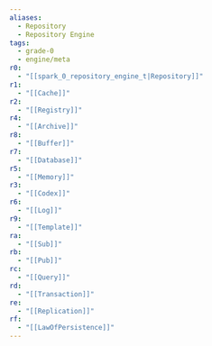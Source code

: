 ```yaml
---
aliases:
  - Repository
  - Repository Engine
tags:
  - grade-0
  - engine/meta
r0:
  - "[[spark_0_repository_engine_t|Repository]]"
r1:
  - "[[Cache]]"
r2:
  - "[[Registry]]"
r4:
  - "[[Archive]]"
r8:
  - "[[Buffer]]"
r7:
  - "[[Database]]"
r5:
  - "[[Memory]]"
r3:
  - "[[Codex]]"
r6:
  - "[[Log]]"
r9:
  - "[[Template]]"
ra:
  - "[[Sub]]"
rb:
  - "[[Pub]]"
rc:
  - "[[Query]]"
rd:
  - "[[Transaction]]"
re:
  - "[[Replication]]"
rf:
  - "[[LawOfPersistence]]"
---
```

